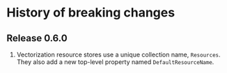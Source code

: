 # History of breaking changes

## Release 0.6.0

1. Vectorization resource stores use a unique collection name, `Resources`. They also add a new top-level property named `DefaultResourceName`.